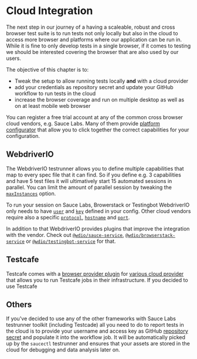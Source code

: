# Cloud Integration

The next step in our journey of a having a scaleable, robust and cross browser test suite is to run tests not only locally but also in the cloud to access more browser and platforms where our application can be run in. While it is fine to only develop tests in a single browser, if it comes to testing we should be interested covering the browser that are also used by our users.

The objective of this chapter is to:

- Tweak the setup to allow running tests locally __and__ with a cloud provider
- add your credentials as repository secret and update your GitHub workflow to run tests in the cloud
- increase the browser coverage and run on multiple desktop as well as on at least mobile web browser

You can register a free trial account at any of the common cross browser cloud vendors, e.g. Sauce Labs. Many of them provide [platform configurator](https://wiki.saucelabs.com/display/DOCS/Platform+Configurator?src=sidebar) that allow you to click together the correct capabilities for your configuration.

## WebdriverIO

The WebdriverIO testrunner allows you to define multiple capabilities that map to every spec file that it can find. So if you define e.g. 3 capabilities and have 5 test files it will ultimatively start 15 automated sessions in parallel. You can limit the amount of parallel session by tweaking the [`maxInstances`](https://webdriver.io/docs/options.html#maxinstances) option.

To run your session on Sauce Labs, Browerstack or Testingbot WebdriverIO only needs to have [`user`](https://webdriver.io/docs/options.html#user) and [`key`](https://webdriver.io/docs/options.html#key) defined in your config. Other cloud vendors require also a specific [`protocol`](https://webdriver.io/docs/options.html#protocol), [`hostname`](https://webdriver.io/docs/options.html#hostname) and [`port`](https://webdriver.io/docs/options.html#port).

In addition to that WebdriverIO provides plugins that improve the integration with the vendor. Check out [`@wdio/sauce-service`](https://webdriver.io/docs/sauce-service.html), [`@wdio/browserstack-service`](https://webdriver.io/docs/browserstack-service.html) or [`@wdio/testingbot-service`](https://webdriver.io/docs/testingbot-service.html) for that.

## Testcafe

Testcafe comes with a [browser provider plugin](https://www.npmjs.com/package/testcafe-browser-provider-saucelabs) for [various cloud provider](https://www.npmjs.com/package/testcafe-browser-provider-browserstack) that allows you to run Testcafe jobs in their infrastructure. If you decided to use Testcafe

## Others

If you've decided to use any of the other frameworks with Sauce Labs testrunner toolkit (including Testcade) all you need to do to report tests in the cloud is to provide your username and access key as GitHub [repository secret](https://docs.github.com/en/actions/reference/encrypted-secrets) and populate it into the workflow job. It will be automatically picked up by the `saucectl` testrunner and ensures that your assets are stored in the cloud for debugging and data analysis later on.


